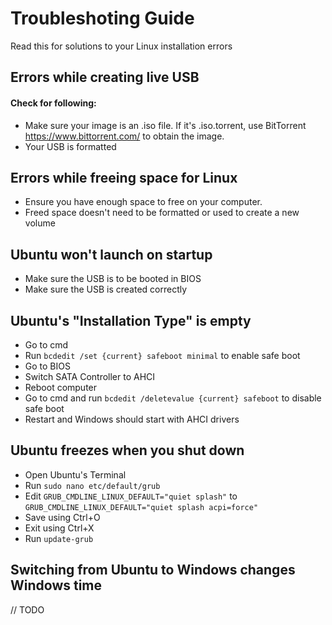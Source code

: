 # Troubleshoting Guide
Read this for solutions to your Linux installation errors

## Errors while creating live USB
#### Check for following:
* Make sure your image is an .iso file. If it's .iso.torrent, use BitTorrent https://www.bittorrent.com/ to obtain the image.
* Your USB is formatted

## Errors while freeing space for Linux
* Ensure you have enough space to free on your computer.
* Freed space doesn't need to be formatted or used to create a new volume

## Ubuntu won't launch on startup
* Make sure the USB is to be booted in BIOS
* Make sure the USB is created correctly

## Ubuntu's "Installation Type" is empty
* Go to cmd
* Run ```bcdedit /set {current} safeboot minimal``` to enable safe boot
* Go to BIOS
* Switch SATA Controller to AHCI
* Reboot computer
* Go to cmd and run ```bcdedit /deletevalue {current} safeboot``` to disable safe boot
* Restart and Windows should start with AHCI drivers

## Ubuntu freezes when you shut down
* Open Ubuntu's Terminal
* Run ```sudo nano etc/default/grub```
* Edit ```GRUB_CMDLINE_LINUX_DEFAULT="quiet splash"``` to ```GRUB_CMDLINE_LINUX_DEFAULT="quiet splash acpi=force"```
* Save using Ctrl+O
* Exit using Ctrl+X
* Run ```update-grub```

## Switching from Ubuntu to Windows changes Windows time
// TODO

